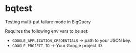 # bqtest
Testing multi-put failure mode in BigQuery

Requires the following env vars to be set:

* `GOOGLE_APPLICATION_CREDENTIALS` -> path to your JSON key.
* `GOOGLE_PROJECT_ID` -> Your Google project ID.
